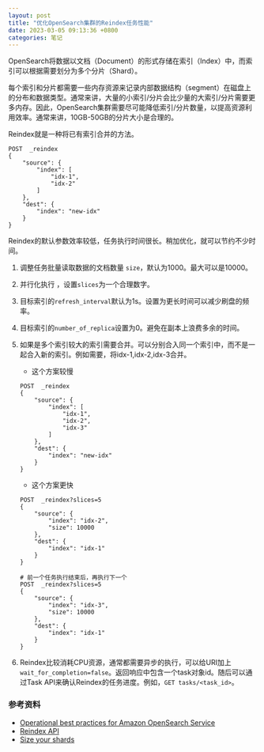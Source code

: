 ```yaml
---
layout: post
title: "优化OpenSearch集群的Reindex任务性能"
date: 2023-03-05 09:13:36 +0800
categories: 笔记
---
```


OpenSearch将数据以文档（Document）的形式存储在索引（Index）中，而索引可以根据需要划分为多个分片（Shard）。

每个索引和分片都需要一些内存资源来记录内部数据结构（segment）在磁盘上的分布和数据类型。通常来讲，大量的小索引/分片会比少量的大索引/分片需要更多内存。因此，OpenSearch集群需要尽可能降低索引/分片数量，以提高资源利用效率。通常来讲，10GB-50GB的分片大小是合理的。

Reindex就是一种将已有索引合并的方法。

```
POST  _reindex
{
    "source": {
        "index": [
            "idx-1",
            "idx-2"
        ]
    },
    "dest": {
        "index": "new-idx"
    }
}
```

Reindex的默认参数效率较低，任务执行时间很长。稍加优化，就可以节约不少时间。

1. 调整任务批量读取数据的文档数量 `size`，默认为1000。最大可以是10000。
2. 并行化执行 ，设置`slices`为一个合理数字。
3. 目标索引的`refresh_interval`默认为1s。设置为更长时间可以减少刷盘的频率。
4. 目标索引的`number_of_replica`设置为0。避免在副本上浪费多余的时间。
5. 如果是多个索引较大的索引需要合并。可以分别合入同一个索引中，而不是一起合入新的索引。例如需要，将idx-1,idx-2,idx-3合并。

    - 这个方案较慢
    ```
    POST  _reindex
    {
        "source": {
            "index": [
                "idx-1",
                "idx-2",
                "idx-3"
            ]
        },
        "dest": {
            "index": "new-idx"
        }
    }
    ```
    - 这个方案更快
    ```
    POST  _reindex?slices=5
    {
        "source": {
            "index": "idx-2",
            "size": 10000
        },
        "dest": {
            "index": "idx-1"
        }
    }

    # 前一个任务执行结束后，再执行下一个
    POST  _reindex?slices=5
    {
        "source": {
            "index": "idx-3",
            "size": 10000
        },
        "dest": {
            "index": "idx-1"
        }
    }
    ```
6. Reindex比较消耗CPU资源，通常都需要异步的执行，可以给URI加上`wait_for_completion=false`。返回响应中包含一个task对象id。随后可以通过Task API来确认Reindex的任务进度。例如，`GET tasks/<task_id>`。

### 参考资料

- [Operational best practices for Amazon OpenSearch Service](https://docs.aws.amazon.com/opensearch-service/latest/developerguide/bp.html)
- [Reindex API](https://www.elastic.co/guide/en/elasticsearch/reference/7.17/docs-reindex.html)
- [Size your shards](https://www.elastic.co/guide/en/elasticsearch/reference/master/size-your-shards.html)
